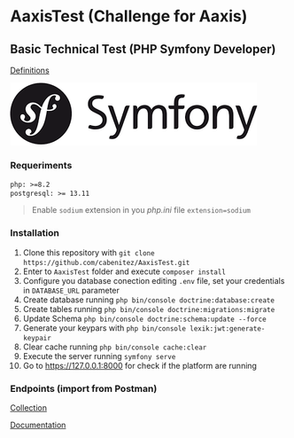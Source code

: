 # AaxisTest (Challenge for Aaxis)
## Basic Technical Test (PHP Symfony Developer)

[Definitions](https://github.com/cabenitez/AaxisTest/blob/main/PDF-php-symfony-test-2023-en.pdf)

![Symfony Logo](/public/images/symfony.png "This project was developed with Symfony Framework v7.0")

### Requeriments 
```
php: >=8.2
postgresql: >= 13.11
```
> Enable `sodium` extension in you *php.ini* file `extension=sodium`

### Installation
1. Clone this repository with `git clone https://github.com/cabenitez/AaxisTest.git`
2. Enter to `AaxisTest` folder and execute `composer install` 
3. Configure you database conection editing `.env` file, set your credentials in `DATABASE_URL` parameter
4. Create database running `php bin/console doctrine:database:create`
5. Create tables running `php bin/console doctrine:migrations:migrate` 
6. Update Schema `php bin/console doctrine:schema:update --force`
7. Generate your keypars with `php bin/console lexik:jwt:generate-keypair`
8. Clear cache running `php bin/console cache:clear`
9. Execute the server running `symfony serve` 
10. Go to https://127.0.0.1:8000 for check if the platform are running

### Endpoints (import from Postman)

[Collection](https://api.postman.com/collections/997492-4c4567ce-92d8-4cdc-9920-3542c3a8bc6e?access_key=PMAT-01HMQMCEHRGPJV11NYHED38EY2)

[Documentation](https://documenter.getpostman.com/view/997492/2s9YymH5Ce)
